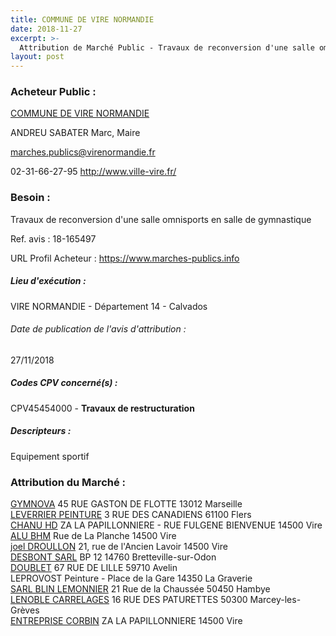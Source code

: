 ```yaml
---
title: COMMUNE DE VIRE NORMANDIE
date: 2018-11-27
excerpt: >-
  Attribution de Marché Public - Travaux de reconversion d'une salle omnisports en salle de gymnastique
layout: post
---
```


### Acheteur Public : 
<a href="/acheteur-32/siren-200060176"> COMMUNE DE VIRE NORMANDIE</a><br/>

ANDREU SABATER Marc, Maire

marches.publics@virenormandie.fr

02-31-66-27-95
http://www.ville-vire.fr/
### Besoin :

Travaux de reconversion d'une salle omnisports en salle de gymnastique

Ref. avis : 18-165497

URL Profil Acheteur : https://www.marches-publics.info

##### Lieu d'exécution :

VIRE NORMANDIE - Département 14 - Calvados

###### Date de publication de l'avis d'attribution : 
27/11/2018

##### Codes CPV concerné(s) :
CPV45454000 - **Travaux de restructuration** <br/>

##### Descripteurs :
Equipement sportif <br/>

### Attribution du Marché :
<a href="/entreprise-258/siren-395080138"> GYMNOVA</a>    45 RUE GASTON DE FLOTTE 13012 Marseille <br/>
<a href="/entreprise-257/siren-377150065"> LEVERRIER PEINTURE</a>    3 RUE DES CANADIENS 61100 Flers <br/>
<a href="/entreprise-261/siren-438950602"> CHANU HD</a>    ZA LA PAPILLONNIERE - RUE FULGENE BIENVENUE 14500 Vire <br/>
<a href="/entreprise-269/siren-804704229"> ALU BHM</a>    Rue de La Planche 14500 Vire <br/>
<a href="/entreprise-263/siren-480580703"> joel DROULLON</a>    21, rue de l'Ancien Lavoir 14500 Vire <br/>
<a href="/entreprise-262/siren-450148986"> DESBONT SARL</a>    BP 12 14760 Bretteville-sur-Odon <br/>
<a href="/entreprise-255/siren-330542325"> DOUBLET</a>    67 RUE DE LILLE 59710 Avelin <br/>
LEPROVOST Peinture - Place de la Gare 14350 La Graverie <br/>
<a href="/entreprise-270/siren-821774536"> SARL BLIN LEMONNIER</a>    21 Rue de la Chaussée 50450 Hambye <br/>
<a href="/entreprise-263/siren-480910942"> LENOBLE CARRELAGES</a>    16 RUE DES PATURETTES 50300 Marcey-les-Grèves <br/>
<a href="/entreprise-261/siren-434467361"> ENTREPRISE CORBIN</a>    ZA LA PAPILLONNIERE 14500 Vire <br/>
